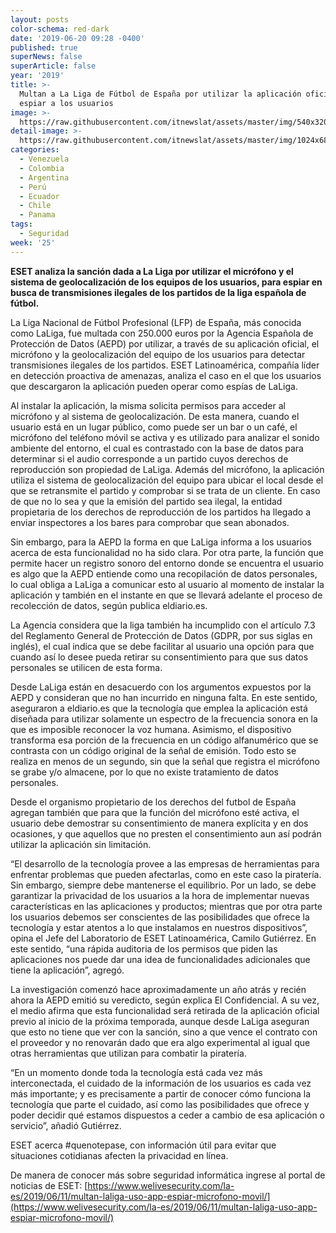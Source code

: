 ```yaml
---
layout: posts
color-schema: red-dark
date: '2019-06-20 09:28 -0400'
published: true
superNews: false
superArticle: false
year: '2019'
title: >-
  Multan a La Liga de Fútbol de España por utilizar la aplicación oficial para
  espiar a los usuarios
image: >-
  https://raw.githubusercontent.com/itnewslat/assets/master/img/540x320/Liga-de-futbol-p.jpg
detail-image: >-
  https://raw.githubusercontent.com/itnewslat/assets/master/img/1024x680/Liga-de-futbol-g.jpg
categories:
  - Venezuela
  - Colombia
  - Argentina
  - Perú
  - Ecuador
  - Chile
  - Panama
tags:
  - Seguridad
week: '25'
---
```

**ESET analiza la sanción dada a La Liga por utilizar el micrófono y el sistema de geolocalización de los equipos de los usuarios, para espiar en busca de transmisiones ilegales de los partidos de la liga española de fútbol.**

La Liga Nacional de Fútbol Profesional (LFP) de España, más conocida como LaLiga, fue multada con 250.000 euros por la Agencia Española de Protección de Datos (AEPD) por utilizar, a través de su aplicación oficial, el micrófono y la geolocalización del equipo de los usuarios para detectar transmisiones ilegales de los partidos. ESET Latinoamérica, compañía líder en detección proactiva de amenazas, analiza el caso en el que los usuarios que descargaron la aplicación pueden operar como espías de LaLiga. 

Al instalar la aplicación, la misma solicita permisos para acceder al micrófono y al sistema de geolocalización. De esta manera, cuando el usuario está en un lugar público, como puede ser un bar o un café, el micrófono del teléfono móvil se activa y es utilizado para analizar el sonido ambiente del entorno, el cual es contrastado con la base de datos para determinar si el audio corresponde a un partido cuyos derechos de reproducción son propiedad de LaLiga. Además del micrófono, la aplicación utiliza el sistema de geolocalización del equipo para ubicar el local desde el que se retransmite el partido y comprobar si se trata de un cliente. En caso de que no lo sea y que la emisión del partido sea ilegal, la entidad propietaria de los derechos de reproducción de los partidos ha llegado a enviar inspectores a los bares para comprobar que sean abonados.

Sin embargo, para la AEPD la forma en que LaLiga informa a los usuarios acerca de esta funcionalidad no ha sido clara. Por otra parte, la función que permite hacer un registro sonoro del entorno donde se encuentra el usuario es algo que la AEPD entiende como una recopilación de datos personales, lo cual obliga a LaLiga a comunicar esto al usuario al momento de instalar la aplicación y también en el instante en que se llevará adelante el proceso de recolección de datos, según publica eldiario.es.

La Agencia considera que la liga también ha incumplido con el artículo 7.3 del Reglamento General de Protección de Datos (GDPR, por sus siglas en inglés), el cual indica que se debe facilitar al usuario una opción para que cuando así lo desee pueda retirar su consentimiento para que sus datos personales se utilicen de esta forma.

Desde LaLiga están en desacuerdo con los argumentos expuestos por la AEPD y consideran que no han incurrido en ninguna falta. En este sentido, aseguraron a eldiario.es que la tecnología que emplea la aplicación está diseñada para utilizar solamente un espectro de la frecuencia sonora en la que es imposible reconocer la voz humana. Asimismo, el dispositivo transforma esa porción de la frecuencia en un código alfanumérico que se contrasta con un código original de la señal de emisión. Todo esto se realiza en menos de un segundo, sin que la señal que registra el micrófono se grabe y/o almacene, por lo que no existe tratamiento de datos personales.

Desde el organismo propietario de los derechos del futbol de España agregan también que para que la función del micrófono esté activa, el usuario debe demostrar su consentimiento de manera explícita y en dos ocasiones, y que aquellos que no presten el consentimiento aun así podrán utilizar la aplicación sin limitación.

“El desarrollo de la tecnología provee a las empresas de herramientas para enfrentar problemas que pueden afectarlas, como en este caso la piratería. Sin embargo, siempre debe mantenerse el equilibrio. Por un lado, se debe garantizar la privacidad de los usuarios a la hora de implementar nuevas características en las aplicaciones y productos; mientras que por otra parte los usuarios debemos ser conscientes de las posibilidades que ofrece la tecnología y estar atentos a lo que instalamos en nuestros dispositivos”, opina el Jefe del Laboratorio de ESET Latinoamérica, Camilo Gutiérrez. En este sentido, “una rápida auditoria de los permisos que piden las aplicaciones nos puede dar una idea de funcionalidades adicionales que tiene la aplicación”, agregó.

La investigación comenzó hace aproximadamente un año atrás y recién ahora la AEPD emitió su veredicto, según explica El Confidencial. A su vez, el medio afirma que esta funcionalidad será retirada de la aplicación oficial previo al inicio de la próxima temporada, aunque desde LaLiga aseguran que esto no tiene que ver con la sanción, sino a que vence el contrato con el proveedor y no renovarán dado que era algo experimental al igual que otras herramientas que utilizan para combatir la piratería.

“En un momento donde toda la tecnología está cada vez más interconectada, el cuidado de la información de los usuarios es cada vez más importante; y es precisamente a partir de conocer cómo funciona la tecnología que parte el cuidado, así como las posibilidades que ofrece y poder decidir qué estamos dispuestos a ceder a cambio de esa aplicación o servicio”, añadió Gutiérrez.
  
ESET acerca #quenotepase, con información útil para evitar que situaciones cotidianas afecten la privacidad en línea.
 
De manera de conocer más sobre seguridad informática ingrese al portal de noticias de ESET:
[https://www.welivesecurity.com/la-es/2019/06/11/multan-laliga-uso-app-espiar-microfono-movil/](https://www.welivesecurity.com/la-es/2019/06/11/multan-laliga-uso-app-espiar-microfono-movil/)